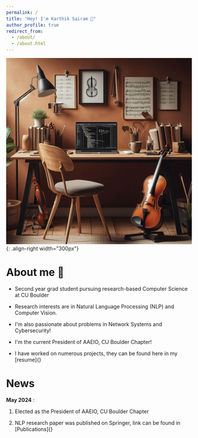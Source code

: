 ```yaml
---
permalink: /
title: "Hey! I'm Karthik Sairam 👋"
author_profile: true
redirect_from: 
  - /about/
  - /about.html
---
```



![Visual](/images/landing_page_visual.png){: .align-right width="300px"}

# About me 📝


- Second year grad student pursuing research-based Computer Science at CU Boulder

- Research interests are in Natural Language Processing (NLP) and Computer Vision.

- I'm also passionate about problems in Network Systems and Cybersecurity!

- I'm the current President of AAEIO, CU Boulder Chapter!

- I have worked on numerous projects, they can be found here in my [resume]{}


# News


__May 2024__ :

1. Elected as the President of AAEIO, CU Boulder Chapter

2. NLP research paper was published on Springer, link can be found in [Publications]{}


